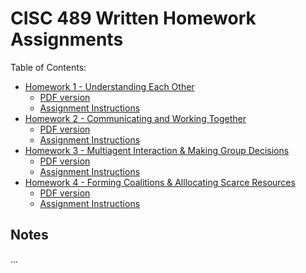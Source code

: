 # CISC 489 Written Homework Assignments

Table of Contents:

 - [Homework 1 - Understanding Each Other](cisc489_hw1_jvillemarette.docx)
   - [PDF version](cisc489_hw1_jvillemarette.pdf)
   - [Assignment Instructions](HW1-MAS-2022.pdf)
 - [Homework 2 - Communicating and Working Together](cisc489_hw2_jvillemarette.docx)
   - [PDF version](cisc489_hw2_jvillemarette.pdf)
   - [Assignment Instructions](HW2-MAS-2022.pdf)
 - [Homework 3 - Multiagent Interaction & Making Group Decisions](cisc489_hw3_jvillemarette.docx)
   - [PDF version](cisc489_hw3_jvillemarette.pdf)
   - [Assignment Instructions](HW3-MAS-2022.pdf)
 - [Homework 4 - Forming Coalitions & Alllocating Scarce Resources](cisc489_hw4_jvillemarette.docx)
   - [PDF version](cisc489_hw4_jvillemarette.pdf)
   - [Assignment Instructions](HW4-MAS-22.pdf)

## Notes

...
